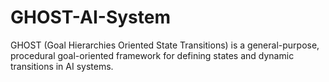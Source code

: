 # GHOST-AI-System
GHOST (Goal Hierarchies Oriented State Transitions) is a general-purpose, procedural goal-oriented framework for defining states and dynamic transitions in AI systems.
